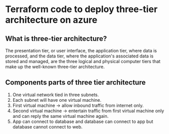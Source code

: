 # Terraform code to deploy three-tier architecture on azure

## What is three-tier architecture?
The presentation tier, or user interface, the application tier, where data is processed, and the data tier, where the application's associated data is stored and managed, are the three logical and physical computer tiers that make up the well-known three-tier architecture.


## Components parts of three tier architecture

1. One virtual network tied in three subnets.
2. Each subnet will have one virtual machine.
3. First virtual machine -> allow inbound traffic from internet only.
4. Second virtual machine -> entertain traffic from first virtual machine only and can reply the same virtual machine again.
5. App can connect to database and database can connect to app but database cannot connect to web.
